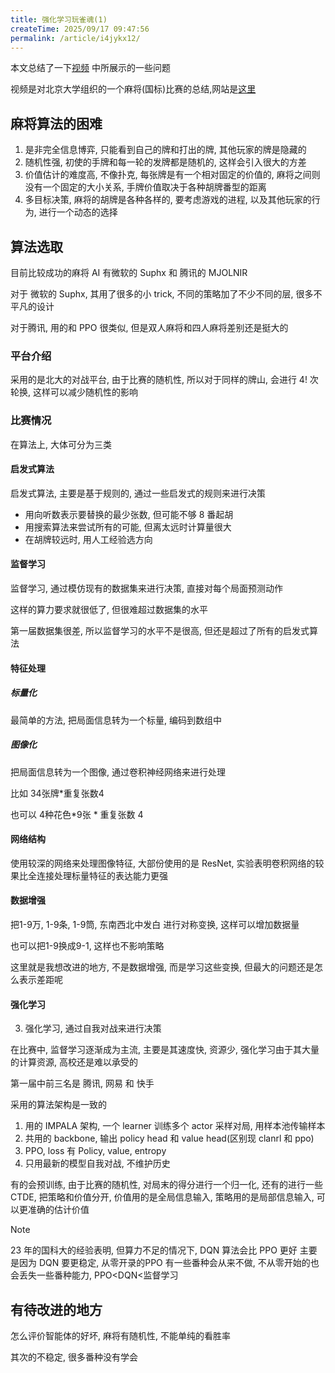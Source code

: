 ```yaml
---
title: 强化学习玩雀魂(1)
createTime: 2025/09/17 09:47:56
permalink: /article/i4jykx12/
---
```

本文总结了一下[视频](https://www.bilibili.com/video/BV1oT42167R6/) 中所展示的一些问题

视频是对北京大学组织的一个麻将(国标)比赛的总结,网站是[这里](botzone.org.cn)
<!-- more -->

## 麻将算法的困难

1. 是非完全信息博弈, 只能看到自己的牌和打出的牌, 其他玩家的牌是隐藏的
2. 随机性强, 初使的手牌和每一轮的发牌都是随机的, 这样会引入很大的方差
3. 价值估计的难度高, 不像扑克, 每张牌是有一个相对固定的价值的, 麻将之间则没有一个固定的大小关系, 手牌价值取决于各种胡牌番型的距离
4. 多目标决策, 麻将的胡牌是各种各样的, 要考虑游戏的进程, 以及其他玩家的行为, 进行一个动态的选择

## 算法选取

目前比较成功的麻将 AI 有微软的 Suphx 和 腾讯的 MJOLNIR

对于 微软的 Suphx, 其用了很多的小 trick, 不同的策略加了不少不同的层, 很多不平凡的设计

对于腾讯, 用的和 PPO 很类似, 但是双人麻将和四人麻将差别还是挺大的

### 平台介绍

采用的是北大的对战平台, 由于比赛的随机性, 所以对于同样的牌山, 会进行 4! 次轮换, 这样可以减少随机性的影响

### 比赛情况

在算法上, 大体可分为三类

#### 启发式算法
启发式算法, 主要是基于规则的, 通过一些启发式的规则来进行决策
  - 用向听数表示要替换的最少张数, 但可能不够 8 番起胡
  - 用搜索算法来尝试所有的可能, 但离太远时计算量很大
  - 在胡牌较远时, 用人工经验选方向

#### 监督学习

监督学习, 通过模仿现有的数据集来进行决策, 直接对每个局面预测动作

这样的算力要求就很低了, 但很难超过数据集的水平

第一届数据集很差, 所以监督学习的水平不是很高, 但还是超过了所有的启发式算法

#### 特征处理

##### 标量化

最简单的方法, 把局面信息转为一个标量, 编码到数组中

##### 图像化

把局面信息转为一个图像, 通过卷积神经网络来进行处理

比如 34张牌*重复张数4

也可以 4种花色*9张 * 重复张数 4

#### 网络结构

使用较深的网络来处理图像特征, 大部份使用的是 ResNet, 实验表明卷积网络的较果比全连接处理标量特征的表达能力更强

#### 数据增强

把1-9万, 1-9条, 1-9筒, 东南西北中发白 进行对称变换, 这样可以增加数据量

也可以把1-9换成9-1, 这样也不影响策略

这里就是我想改进的地方, 不是数据增强, 而是学习这些变换, 但最大的问题还是怎么表示差距呢

#### 强化学习
3. 强化学习, 通过自我对战来进行决策

在比赛中, 监督学习逐渐成为主流, 主要是其速度快, 资源少, 强化学习由于其大量的计算资源, 高校还是难以承受的

第一届中前三名是 腾讯, 网易 和 快手

采用的算法架构是一致的

1. 用的 IMPALA 架构, 一个 learner 训练多个 actor 采样对局, 用样本池传输样本
2. 共用的 backbone, 输出 policy head 和 value head(区别现 clanrl 和 ppo)
3. PPO, loss 有 Policy, value, entropy
4. 只用最新的模型自我对战, 不维护历史

有的会预训练, 由于比赛的随机性, 对局末的得分进行一个归一化, 还有的进行一些CTDE, 把策略和价值分开, 价值用的是全局信息输入, 策略用的是局部信息输入, 可以更准确的估计价值

> [!NOTE]
> 23 年的国科大的经验表明, 但算力不足的情况下, DQN 算法会比 PPO 更好
> 主要是因为 DQN 要更稳定, 从零开录的PPO 有一些番种会从来不做, 不从零开始的也会丢失一些番种能力, PPO<DQN<监督学习

## 有待改进的地方

怎么评价智能体的好坏, 麻将有随机性, 不能单纯的看胜率

其次的不稳定, 很多番种没有学会
